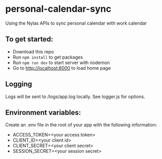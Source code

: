 # personal-calendar-sync
Using the Nylas APIs to sync personal calendar with work calendar

## To get started:
* Download this repo
* Run `npm install` to get packages
* Run `npm run dev` to start server with nodemon
* Go to [http://localhost:8000](http://localhost:8000) to load home page

## Logging
Logs will be sent to /logs/app.log locally.  See logger.js for options.

## Environment variables:
Create an .env file in the root of your app with the following information:
* ACCESS_TOKEN=\<your access token\>
* CLIENT_ID=\<your client id\>
* CLIENT_SECRET=\<your client secret\>
* SESSION_SECRET=\<your session secret\>

